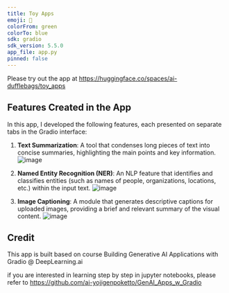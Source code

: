 ```yaml
---
title: Toy Apps
emoji: 🏃
colorFrom: green
colorTo: blue
sdk: gradio
sdk_version: 5.5.0
app_file: app.py
pinned: false
---
```


Please try out the app at https://huggingface.co/spaces/ai-dufflebags/toy_apps


## Features Created in the App

In this app, I developed the following features, each presented on separate tabs in the Gradio interface:

1. **Text Summarization**: A tool that condenses long pieces of text into concise summaries, highlighting the main points and key information.
![image](https://github.com/user-attachments/assets/0c30cb9b-8740-41bb-ace2-8316467dd6d1)

2. **Named Entity Recognition (NER)**: An NLP feature that identifies and classifies entities (such as names of people, organizations, locations, etc.) within the input text.
![image](https://github.com/user-attachments/assets/04a498d6-35de-48b2-93b8-8e014ee88f38)

3. **Image Captioning**: A module that generates descriptive captions for uploaded images, providing a brief and relevant summary of the visual content.
![image](https://github.com/user-attachments/assets/8c8dede5-e677-42b7-aac5-470036293abe)

## Credit
This app is built based on course Building Generative AI Applications with Gradio @ DeepLearning.ai

if you are interested in learning step by step in jupyter notebooks, please refer to https://github.com/ai-yojigenpoketto/GenAI_Apps_w_Gradio




